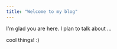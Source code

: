 ```yaml
---
title: "Welcome to my blog"
---
```


I'm glad you are here. I plan to talk about ...

cool things! :)
